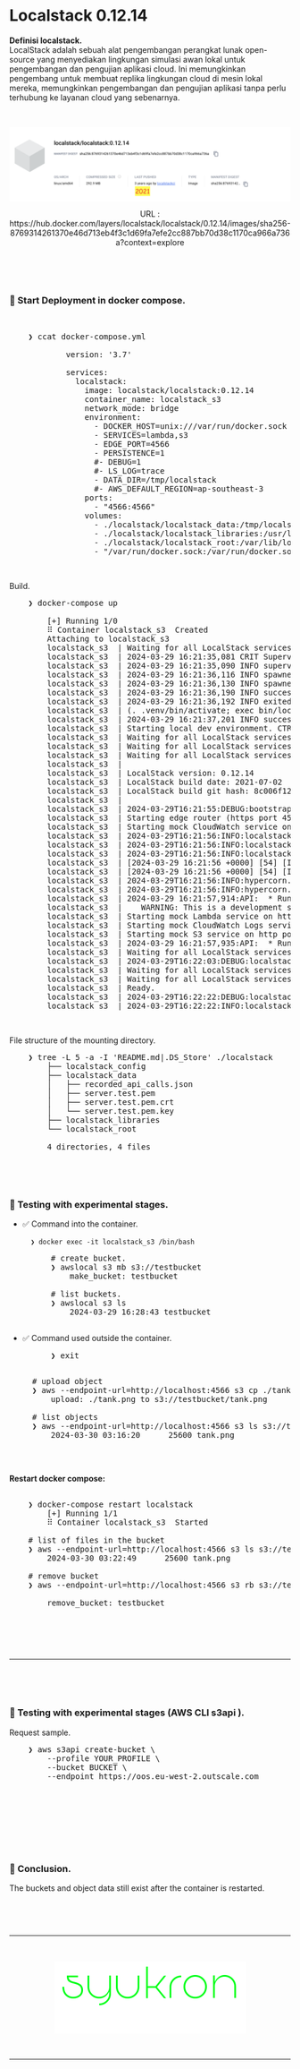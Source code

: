 # Localstack 0.12.14


**Definisi localstack.** <br />
LocalStack adalah sebuah alat pengembangan perangkat lunak open-source yang menyediakan lingkungan simulasi awan lokal untuk pengembangan dan pengujian aplikasi cloud. Ini memungkinkan pengembang untuk membuat replika lingkungan cloud di mesin lokal mereka, memungkinkan pengembangan dan pengujian aplikasi tanpa perlu terhubung ke layanan cloud yang sebenarnya.

&nbsp;

<div align="center">
    <img src="./gambar-petunjuk/ss_localstack_0.12.14_dockerhub.png" alt="ss_localstack_0.12.14_dockerhub" style="display: block; margin: 0 auto;">
    <p align="center">URL : https://hub.docker.com/layers/localstack/localstack/0.12.14/images/sha256-8769314261370e46d713eb4f3c1d69fa7efe2cc887bb70d38c1170ca966a736a?context=explore</p>
</div> 

&nbsp;

&nbsp;

### &#x1F530; Start Deployment in docker compose.

&nbsp;

<pre>
    ❯ ccat docker-compose.yml

            version: '3.7'
            
            services:
              localstack:
                image: localstack/localstack:0.12.14
                container_name: localstack_s3
                network_mode: bridge
                environment:
                  - DOCKER_HOST=unix:///var/run/docker.sock
                  - SERVICES=lambda,s3
                  - EDGE_PORT=4566
                  - PERSISTENCE=1
                  #- DEBUG=1
                  #- LS_LOG=trace
                  - DATA_DIR=/tmp/localstack
                  #- AWS_DEFAULT_REGION=ap-southeast-3
                ports:
                  - "4566:4566"
                volumes:
                  - ./localstack/localstack_data:/tmp/localstack
                  - ./localstack/localstack_libraries:/usr/lib/localstack    # static third-party packages installed into the container images
                  - ./localstack/localstack_root:/var/lib/localstack         # the LocalStack volume directory root
                  - "/var/run/docker.sock:/var/run/docker.sock"
</pre>

&nbsp;

Build.
<pre>
    ❯ docker-compose up

        [+] Running 1/0
        ⠿ Container localstack_s3  Created                                                                                             0.0s
        Attaching to localstack_s3
        localstack_s3  | Waiting for all LocalStack services to be ready
        localstack_s3  | 2024-03-29 16:21:35,081 CRIT Supervisor is running as root.  Privileges were not dropped because no user is specified in the config file.  If you intend to run as root, you can set user=root in the config file to avoid this message.
        localstack_s3  | 2024-03-29 16:21:35,090 INFO supervisord started with pid 30
        localstack_s3  | 2024-03-29 16:21:36,116 INFO spawned: 'dashboard' with pid 48
        localstack_s3  | 2024-03-29 16:21:36,130 INFO spawned: 'infra' with pid 50
        localstack_s3  | 2024-03-29 16:21:36,190 INFO success: dashboard entered RUNNING state, process has stayed up for > than 0 seconds (startsecs)
        localstack_s3  | 2024-03-29 16:21:36,192 INFO exited: dashboard (exit status 0; expected)
        localstack_s3  | (. .venv/bin/activate; exec bin/localstack start --host)
        localstack_s3  | 2024-03-29 16:21:37,201 INFO success: infra entered RUNNING state, process has stayed up for > than 1 seconds (startsecs)
        localstack_s3  | Starting local dev environment. CTRL-C to quit.
        localstack_s3  | Waiting for all LocalStack services to be ready
        localstack_s3  | Waiting for all LocalStack services to be ready
        localstack_s3  | Waiting for all LocalStack services to be ready
        localstack_s3  | 
        localstack_s3  | LocalStack version: 0.12.14
        localstack_s3  | LocalStack build date: 2021-07-02
        localstack_s3  | LocalStack build git hash: 8c006f12
        localstack_s3  | 
        localstack_s3  | 2024-03-29T16:21:55:DEBUG:bootstrap.py: Loading plugins - scope "services", module "localstack": <function register_localstack_plugins at 0x4004a0d830>
        localstack_s3  | Starting edge router (https port 4566)...
        localstack_s3  | Starting mock CloudWatch service on http port 4566 ...
        localstack_s3  | 2024-03-29T16:21:56:INFO:localstack.utils.analytics.profiler: Execution of "load_plugin_from_path" took 715.11ms
        localstack_s3  | 2024-03-29T16:21:56:INFO:localstack.utils.analytics.profiler: Execution of "load_plugins" took 716.31ms
        localstack_s3  | 2024-03-29T16:21:56:INFO:localstack.multiserver: Starting multi API server process on port 58297
        localstack_s3  | [2024-03-29 16:21:56 +0000] [54] [INFO] Running on http://0.0.0.0:58297 (CTRL + C to quit)
        localstack_s3  | [2024-03-29 16:21:56 +0000] [54] [INFO] Running on https://0.0.0.0:4566 (CTRL + C to quit)
        localstack_s3  | 2024-03-29T16:21:56:INFO:hypercorn.error: Running on http://0.0.0.0:58297 (CTRL + C to quit)
        localstack_s3  | 2024-03-29T16:21:56:INFO:hypercorn.error: Running on https://0.0.0.0:4566 (CTRL + C to quit)
        localstack_s3  | 2024-03-29 16:21:57,914:API:  * Running on all addresses.
        localstack_s3  |    WARNING: This is a development server. Do not use it in a production deployment.
        localstack_s3  | Starting mock Lambda service on http port 4566 ...
        localstack_s3  | Starting mock CloudWatch Logs service on http port 4566 ...
        localstack_s3  | Starting mock S3 service on http port 4566 ...
        localstack_s3  | 2024-03-29 16:21:57,935:API:  * Running on http://172.17.0.2:43635/ (Press CTRL+C to quit)
        localstack_s3  | Waiting for all LocalStack services to be ready
        localstack_s3  | 2024-03-29T16:22:03:DEBUG:localstack.services.edge: IN(s3): "GET /" - headers: {'Remote-Addr': '127.0.0.1', 'Host': 's3.localhost.localstack.cloud:4566', 'Accept-Encoding': 'identity', 'User-Agent': 'Boto3/1.17.104 Python/3.7.10 Linux/5.10.104-linuxkit Botocore/1.20.104', 'X-Amz-Date': '20240329T162203Z', 'X-Amz-Content-Sha256': 'e3b0c44298fc1c149afbf4c8996fb92427ae41e4649b934ca495991b7852b855', 'Authorization': 'AWS4-HMAC-SHA256 Credential=__internal_call__/20240329/ap-southeast-3/s3/aws4_request, SignedHeaders=host;x-amz-content-sha256;x-amz-date, Signature=380bc6497202415cc09095204f333398a9c62192b256665967703100ed47a907', 'X-Forwarded-For': '127.0.0.1, s3.localhost.localstack.cloud:4566', 'x-localstack-edge': 'http://s3.localhost.localstack.cloud:4566'} - data: b''
        localstack_s3  | Waiting for all LocalStack services to be ready
        localstack_s3  | Waiting for all LocalStack services to be ready
        localstack_s3  | Ready.
        localstack_s3  | 2024-03-29T16:22:22:DEBUG:localstack.services.edge: OUT(s3): "GET /" - status: 200 - response headers: {'Content-Type': 'application/xml; charset=utf-8', 'Access-Control-Allow-Origin': '*', 'Server': 'Werkzeug/2.0.1 Python/3.7.10', 'Date': 'Fri, 29 Mar 2024 16:22:22 GMT', 'Last-Modified': 'Fri, 29 Mar 2024 16:22:22 GMT', 'x-amz-request-id': '8C65748B0F995210', 'x-amz-id-2': 'MzRISOwyjmnup8C65748B0F9952107/JypPGXLh0OVFGcJaaO3KW/hRAqKOpIEEp', 'accept-ranges': 'bytes', 'content-language': 'en-US', 'Transfer-Encoding': 'chunked'} - response: <ListAllMyBucketsResult xmlns="http://s3.amazonaws.com/doc/2006-03-01"><Owner><ID>bcaf1ffd86f41161ca5fb16fd081034f</ID><DisplayName>webfile</DisplayName></Owner><Buckets></Buckets></ListAllMyBucketsResult>
        localstack_s3  | 2024-03-29T16:22:22:INFO:localstack.utils.analytics.profiler: Execution of "start_api_services" took 25466.38ms
</pre>

&nbsp;

File structure of the mounting directory.
<pre>
    ❯ tree -L 5 -a -I 'README.md|.DS_Store' ./localstack
        ├── localstack_config
        ├── localstack_data
        │   ├── recorded_api_calls.json
        │   ├── server.test.pem
        │   ├── server.test.pem.crt
        │   └── server.test.pem.key
        ├── localstack_libraries
        └── localstack_root

        4 directories, 4 files
</pre>

&nbsp;

&nbsp;

### &#x1F530; Testing with experimental stages.

- &#x2705; Command into the container.

        ❯ docker exec -it localstack_s3 /bin/bash

    <pre>
        # create bucket.
        ❯ awslocal s3 mb s3://testbucket
            make_bucket: testbucket

        # list buckets.
        ❯ awslocal s3 ls
            2024-03-29 16:28:43 testbucket
    </pre>

- &#x2705; Command used outside the container.
    <pre>
        ❯ exit
    </pre>
    <pre>
    # upload object
    ❯ aws --endpoint-url=http://localhost:4566 s3 cp ./tank.png s3://testbucket/tank.png
        upload: ./tank.png to s3://testbucket/tank.png

    # list objects
    ❯ aws --endpoint-url=http://localhost:4566 s3 ls s3://testbucket/ 
        2024-03-30 03:16:20      25600 tank.png
    </pre>

&nbsp;

**Restart docker compose:**

<pre>

    ❯ docker-compose restart localstack
        [+] Running 1/1
        ⠿ Container localstack_s3  Started  

    # list of files in the bucket
    ❯ aws --endpoint-url=http://localhost:4566 s3 ls s3://testbucket/
        2024-03-30 03:22:49      25600 tank.png

    # remove bucket
    ❯ aws --endpoint-url=http://localhost:4566 s3 rb s3://testbucket --force

        remove_bucket: testbucket

</pre>

&nbsp;

&nbsp;

---

&nbsp;

&nbsp;

### &#x1F530; Testing with experimental stages (AWS CLI s3api ).

Request sample.
<pre>
    ❯ aws s3api create-bucket \
        --profile YOUR_PROFILE \
        --bucket BUCKET \
        --endpoint https://oos.eu-west-2.outscale.com
</pre>


&nbsp;

&nbsp;

&nbsp;

&nbsp;


### &#x1F530; Conclusion.

The buckets and object data still exist after the container is restarted.

&nbsp;

&nbsp;

---

&nbsp;

<div align="center">
    <img src="./gambar-petunjuk/syukron.png" alt="syukron" style="display: block; margin: 0 auto;">
</div> 

&nbsp;

---

&nbsp;

&nbsp;